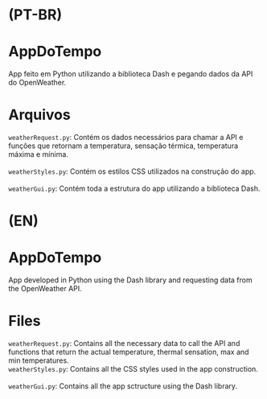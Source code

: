 # (PT-BR)
# AppDoTempo
App feito em Python utilizando a biblioteca Dash e pegando dados da API do OpenWeather.

# Arquivos
`weatherRequest.py`: Contém os dados necessários para chamar a API e funções que retornam a temperatura, sensação térmica, temperatura máxima e mínima.  
<br/>
`weatherStyles.py`: Contém os estilos CSS utilizados na construção do app.  
<br/>
`weatherGui.py`: Contém toda a estrutura do app utilizando a biblioteca Dash.

# (EN)
# AppDoTempo
App developed in Python using the Dash library and requesting data from the OpenWeather API.

# Files
`weatherRequest.py`: Contains all the necessary data to call the API and functions that return the actual temperature, thermal sensation, max and min temperatures. 
<br/>
`weatherStyles.py`: Contains all the CSS styles used in the app construction.  
<br/>
`weatherGui.py`: Contains all the app sctructure using the Dash library.
